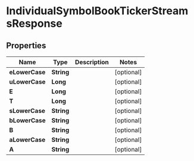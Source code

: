 

# IndividualSymbolBookTickerStreamsResponse


## Properties

| Name | Type | Description | Notes |
|------------ | ------------- | ------------- | -------------|
|**eLowerCase** | **String** |  |  [optional] |
|**uLowerCase** | **Long** |  |  [optional] |
|**E** | **Long** |  |  [optional] |
|**T** | **Long** |  |  [optional] |
|**sLowerCase** | **String** |  |  [optional] |
|**bLowerCase** | **String** |  |  [optional] |
|**B** | **String** |  |  [optional] |
|**aLowerCase** | **String** |  |  [optional] |
|**A** | **String** |  |  [optional] |



